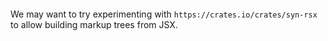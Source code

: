 ```

```

We may want to try experimenting with `https://crates.io/crates/syn-rsx` to allow building markup trees from JSX.

